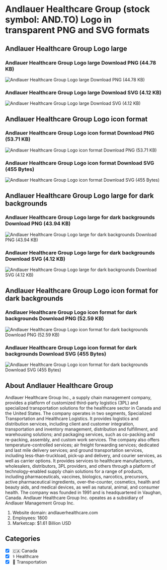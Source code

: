# Andlauer Healthcare Group (stock symbol: AND.TO) Logo in transparent PNG and SVG formats

## Andlauer Healthcare Group Logo large

### Andlauer Healthcare Group Logo large Download PNG (44.78 KB)

![Andlauer Healthcare Group Logo large Download PNG (44.78 KB)](/img/orig/AND.TO_BIG-125ab7a3.png)

### Andlauer Healthcare Group Logo large Download SVG (4.12 KB)

![Andlauer Healthcare Group Logo large Download SVG (4.12 KB)](/img/orig/AND.TO_BIG-5351d221.svg)

## Andlauer Healthcare Group Logo icon format

### Andlauer Healthcare Group Logo icon format Download PNG (53.71 KB)

![Andlauer Healthcare Group Logo icon format Download PNG (53.71 KB)](/img/orig/AND.TO-53cee20f.png)

### Andlauer Healthcare Group Logo icon format Download SVG (455 Bytes)

![Andlauer Healthcare Group Logo icon format Download SVG (455 Bytes)](/img/orig/AND.TO-55f75e43.svg)

## Andlauer Healthcare Group Logo large for dark backgrounds

### Andlauer Healthcare Group Logo large for dark backgrounds Download PNG (43.94 KB)

![Andlauer Healthcare Group Logo large for dark backgrounds Download PNG (43.94 KB)](/img/orig/AND.TO_BIG.D-1cbe098d.png)

### Andlauer Healthcare Group Logo large for dark backgrounds Download SVG (4.12 KB)

![Andlauer Healthcare Group Logo large for dark backgrounds Download SVG (4.12 KB)](/img/orig/AND.TO_BIG.D-3c5c3779.svg)

## Andlauer Healthcare Group Logo icon format for dark backgrounds

### Andlauer Healthcare Group Logo icon format for dark backgrounds Download PNG (52.59 KB)

![Andlauer Healthcare Group Logo icon format for dark backgrounds Download PNG (52.59 KB)](/img/orig/AND.TO.D-41c6e408.png)

### Andlauer Healthcare Group Logo icon format for dark backgrounds Download SVG (455 Bytes)

![Andlauer Healthcare Group Logo icon format for dark backgrounds Download SVG (455 Bytes)](/img/orig/AND.TO.D-00ed7c26.svg)

## About Andlauer Healthcare Group

Andlauer Healthcare Group Inc., a supply chain management company, provides a platform of customized third-party logistics (3PL) and specialized transportation solutions for the healthcare sector in Canada and the United States. The company operates in two segments, Specialized Transportation and Healthcare Logistics. It provides logistics and distribution services, including client and customer integration, transportation and inventory management, distribution and fulfillment, and warehousing solutions; and packaging services, such as co-packing and re-packing, assembly, and custom work services. The company also offers temperature-controlled services; air freight forwarding services; dedicated and last mile delivery services; and ground transportation services, including less-than-truckload, pick-up and delivery, and courier services, as well as carrier options. It provides services to healthcare manufacturers, wholesalers, distributors, 3PL providers, and others through a platform of technology-enabled supply chain solutions for a range of products, including pharmaceuticals, vaccines, biologics, narcotics, precursors, active pharmaceutical ingredients, over-the-counter, cosmetics, health and beauty aids, and medical devices, as well as natural, animal, and consumer health. The company was founded in 1991 and is headquartered in Vaughan, Canada. Andlauer Healthcare Group Inc. opeates as a subsidiary of Andlauer Management Group Inc.

1. Website domain: andlauerhealthcare.com
2. Employees: 1800
3. Marketcap: $1.61 Billion USD


## Categories
- [x] 🇨🇦 Canada
- [x] ⚕️ Healthcare
- [x] 🚚 Transportation
